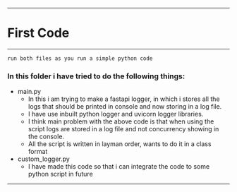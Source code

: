 

---
# First Code
---

`run both files as you run a simple python code`

### In this folder i have tried to do the following things:
- main.py
    - In this i am trying to make a fastapi logger, in which i stores all the logs that should be printed in console and now storing in a log file.
    - I have use inbuilt python logger and uvicorn logger libraries.
    - I think main problem with the above code is that when using the script logs are stored in a log file and not concurrency showing in the console.
    - All the script is written in layman order, wants to do it in a class format
- custom_logger.py
    - I have made this code so that i can integrate the code to some python script in future
---